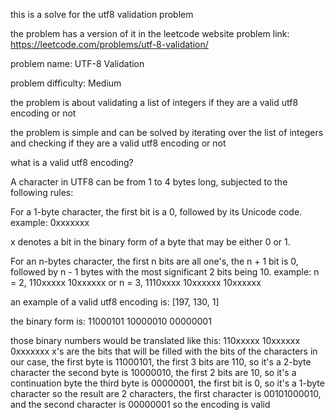 this is a solve for the utf8 validation problem

the problem has a version of it in the leetcode website
problem link: https://leetcode.com/problems/utf-8-validation/

problem name: UTF-8 Validation

problem difficulty: Medium

the problem is about validating a list of integers if they are a valid utf8 encoding or not

the problem is simple and can be solved by iterating over the list of integers and checking if they are a valid utf8 encoding or not

what is a valid utf8 encoding?

A character in UTF8 can be from 1 to 4 bytes long, subjected to the following rules:

For a 1-byte character, the first bit is a 0, followed by its Unicode code.
example: 0xxxxxxx

x denotes a bit in the binary form of a byte that may be either 0 or 1.

For an n-bytes character, the first n bits are all one's, the n + 1 bit is 0, followed by n - 1 bytes with the most significant 2 bits being 10.
example: n = 2, 110xxxxx 10xxxxxx or n = 3, 1110xxxx 10xxxxxx 10xxxxxx

an example of a valid utf8 encoding is: [197, 130, 1] 

the binary form is: 11000101 10000010 00000001

those binary numbers would be translated like this: 110xxxxx 10xxxxxx 0xxxxxxx
x's are the bits that will be filled with the bits of the characters
in our case, the first byte is 11000101, the first 3 bits are 110, so it's a 2-byte character
the second byte is 10000010, the first 2 bits are 10, so it's a continuation byte
the third byte is 00000001, the first bit is 0, so it's a 1-byte character
so the result are 2 characters, the first character is 00101000010, and the second character is 00000001
so the encoding is valid




